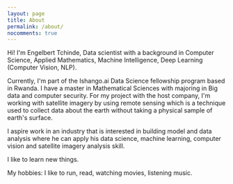 ```yaml
---
layout: page
title: About
permalink: /about/
nocomments: true
---
```


Hi! I'm Engelbert Tchinde, Data scientist with a background in Computer Science,  Applied Mathematics, Machine Intelligence, Deep Learning (Computer Vision, NLP).

Currently, I'm part of the Ishango.ai Data Science fellowship program based in Rwanda. I have a master in Mathematical Sciences with majoring in Big data and computer security.  For my project with the host company, I'm working with satellite imagery by using remote sensing which is a technique used to collect data about the earth without taking a physical sample of earth's surface.

I aspire work in an industry that is interested in building model and data analysis where he can apply his data science, machine learning, computer vision and satellite imagery analysis skill.

I like to learn new things. 

My hobbies: I like to run, read, watching movies, listening music. 
